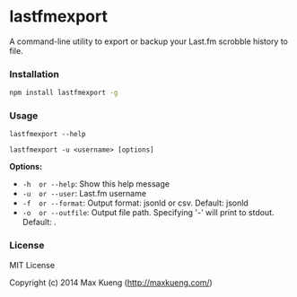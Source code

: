lastfmexport
============

A command-line utility to export or backup your Last.fm scrobble history to file.

### Installation

```bash
npm install lastfmexport -g
```

### Usage

`lastfmexport --help`

`lastfmexport -u <username> [options]`


__Options:__

 - `-h  or --help`: Show this help message
 - `-u  or --user`: Last.fm username
 - `-f  or --format`: Output format: jsonld or csv. Default: jsonld
 - `-o  or --outfile`: Output file path. Specifying '-' will print to stdout. Default: <username>.<format>

 ### License

 MIT License

 Copyright (c) 2014 Max Kueng (http://maxkueng.com/)